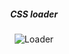 <div align="center">

##### CSS loader

![Loader](https://user-images.githubusercontent.com/86655646/139445025-0dcc7f36-3562-4c8d-b278-2657b9900122.gif)

</div>
